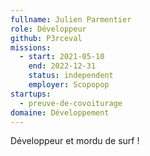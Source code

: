 ```yaml
---
fullname: Julien Parmentier
role: Développeur
github: P3rceval
missions:
  - start: 2021-05-10
    end: 2022-12-31
    status: independent
    employer: Scopopop
startups:
  - preuve-de-covoiturage
domaine: Développement
---
```


Développeur et mordu de surf ! 
